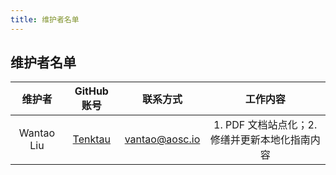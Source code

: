 ```yaml
---
title: 维护者名单
---
```


## 维护者名单

|维护者|GitHub 账号|联系方式|工作内容|
|:--:|:--:|:--:|:--:|
|Wantao Liu|[Tenktau](https://github.com/tenktau)|<vantao@aosc.io>|1. PDF 文档站点化；2. 修缮并更新本地化指南内容|
